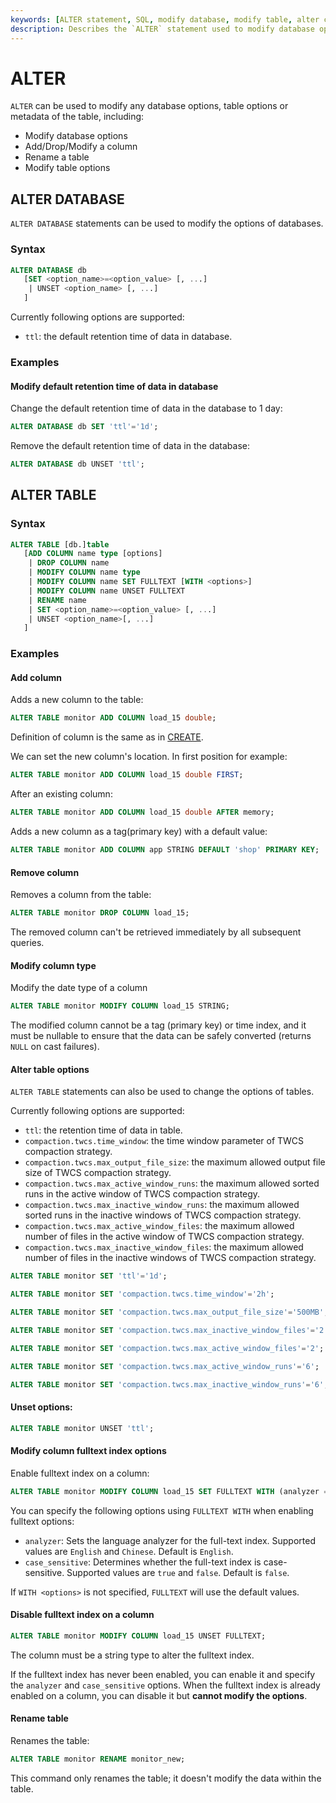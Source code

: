 ```yaml
---
keywords: [ALTER statement, SQL, modify database, modify table, alter column, table options]
description: Describes the `ALTER` statement used to modify database options, table options, or metadata, including syntax and examples for altering databases and tables.
---
```


# ALTER

`ALTER` can be used to modify any database options, table options or metadata of the table, including:

* Modify database options
* Add/Drop/Modify a column
* Rename a table
* Modify table options

## ALTER DATABASE

`ALTER DATABASE` statements can be used to modify the options of databases.

### Syntax

```sql
ALTER DATABASE db
   [SET <option_name>=<option_value> [, ...]
    | UNSET <option_name> [, ...]
   ]
```

Currently following options are supported:
- `ttl`: the default retention time of data in database.

### Examples

#### Modify default retention time of data in database

Change the default retention time of data in the database to 1 day:

```sql
ALTER DATABASE db SET 'ttl'='1d';
```

Remove the default retention time of data in the database:

```sql
ALTER DATABASE db UNSET 'ttl';
```

## ALTER TABLE

### Syntax

```sql
ALTER TABLE [db.]table
   [ADD COLUMN name type [options]
    | DROP COLUMN name
    | MODIFY COLUMN name type
    | MODIFY COLUMN name SET FULLTEXT [WITH <options>]
    | MODIFY COLUMN name UNSET FULLTEXT
    | RENAME name
    | SET <option_name>=<option_value> [, ...]
    | UNSET <option_name>[, ...]
   ]
```

### Examples

#### Add column

Adds a new column to the table:

```sql
ALTER TABLE monitor ADD COLUMN load_15 double;
```

Definition of column is the same as in [CREATE](./create.md).

We can set the new column's location. In first position for example:

```sql
ALTER TABLE monitor ADD COLUMN load_15 double FIRST;
```

After an existing column:

```sql
ALTER TABLE monitor ADD COLUMN load_15 double AFTER memory;
```

Adds a new column as a tag(primary key) with a default value:
```sql
ALTER TABLE monitor ADD COLUMN app STRING DEFAULT 'shop' PRIMARY KEY;
```

#### Remove column

Removes a column from the table:

```sql
ALTER TABLE monitor DROP COLUMN load_15;
```

The removed column can't be retrieved immediately by all subsequent queries.

#### Modify column type

Modify the date type of a column

```sql
ALTER TABLE monitor MODIFY COLUMN load_15 STRING;
```

The modified column cannot be a tag (primary key) or time index, and it must be nullable to ensure that the data can be safely converted (returns `NULL` on cast failures).

#### Alter table options

`ALTER TABLE` statements can also be used to change the options of tables. 

Currently following options are supported:
- `ttl`: the retention time of data in table.
- `compaction.twcs.time_window`: the time window parameter of TWCS compaction strategy.
- `compaction.twcs.max_output_file_size`: the maximum allowed output file size of TWCS compaction strategy.
- `compaction.twcs.max_active_window_runs`: the maximum allowed sorted runs in the active window of TWCS compaction strategy.
- `compaction.twcs.max_inactive_window_runs`: the maximum allowed sorted runs in the inactive windows of TWCS compaction strategy.
- `compaction.twcs.max_active_window_files`: the maximum allowed number of files in the active window of TWCS compaction strategy.
- `compaction.twcs.max_inactive_window_files`: the maximum allowed number of files in the inactive windows of TWCS compaction strategy.

```sql
ALTER TABLE monitor SET 'ttl'='1d';

ALTER TABLE monitor SET 'compaction.twcs.time_window'='2h';

ALTER TABLE monitor SET 'compaction.twcs.max_output_file_size'='500MB';

ALTER TABLE monitor SET 'compaction.twcs.max_inactive_window_files'='2';

ALTER TABLE monitor SET 'compaction.twcs.max_active_window_files'='2';

ALTER TABLE monitor SET 'compaction.twcs.max_active_window_runs'='6';

ALTER TABLE monitor SET 'compaction.twcs.max_inactive_window_runs'='6';
```

#### Unset options:

```sql
ALTER TABLE monitor UNSET 'ttl';
```

#### Modify column fulltext index options

Enable fulltext index on a column:

```sql
ALTER TABLE monitor MODIFY COLUMN load_15 SET FULLTEXT WITH (analyzer = 'Chinese', case_sensitive = 'false');
```

You can specify the following options using `FULLTEXT WITH` when enabling fulltext options:

- `analyzer`: Sets the language analyzer for the full-text index. Supported values are `English` and `Chinese`. Default is `English`.
- `case_sensitive`: Determines whether the full-text index is case-sensitive. Supported values are `true` and `false`. Default is `false`.

If `WITH <options>` is not specified, `FULLTEXT` will use the default values.

#### Disable fulltext index on a column

```sql
ALTER TABLE monitor MODIFY COLUMN load_15 UNSET FULLTEXT;
```

The column must be a string type to alter the fulltext index.

If the fulltext index has never been enabled, you can enable it and specify the `analyzer` and `case_sensitive` options. When the fulltext index is already enabled on a column, you can disable it but **cannot modify the options**.

#### Rename table

Renames the table:

```sql
ALTER TABLE monitor RENAME monitor_new;
```

This command only renames the table; it doesn't modify the data within the table.
